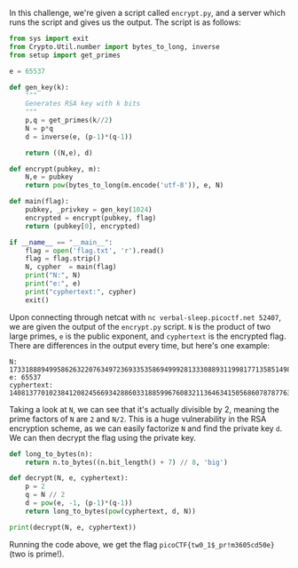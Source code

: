 In this challenge, we're given a script called `encrypt.py`, and a server which runs the script and gives us the output. The script is as follows:

```python
from sys import exit
from Crypto.Util.number import bytes_to_long, inverse
from setup import get_primes

e = 65537

def gen_key(k):
    """
    Generates RSA key with k bits
    """
    p,q = get_primes(k//2)
    N = p*q
    d = inverse(e, (p-1)*(q-1))

    return ((N,e), d)

def encrypt(pubkey, m):
    N,e = pubkey
    return pow(bytes_to_long(m.encode('utf-8')), e, N)

def main(flag):
    pubkey, _privkey = gen_key(1024)
    encrypted = encrypt(pubkey, flag) 
    return (pubkey[0], encrypted)

if __name__ == "__main__":
    flag = open('flag.txt', 'r').read()
    flag = flag.strip()
    N, cypher  = main(flag)
    print("N:", N)
    print("e:", e)
    print("cyphertext:", cypher)
    exit()
```

Upon connecting through netcat with `nc verbal-sleep.picoctf.net 52407`, we are given the output of the `encrypt.py` script. `N` is the product of two large primes, `e` is the public exponent, and `cyphertext` is the encrypted flag. There are differences in the output every time, but here's one example:

```
N: 17331888949958626322076349723693353586949992813330889311998177135851498252616136915169808708361454133739981105592238995956273616707947484352482472226002222
e: 65537
cyphertext: 14081377010238412082456693428860331885996760832113646341505686078787763394857283042098225924264012674754370194336100511650315050593559436515896344596305385
```

Taking a look at `N`, we can see that it's actually divisible by 2, meaning the prime factors of `N` are `2` and `N/2`. This is a huge vulnerability in the RSA encryption scheme, as we can easily factorize `N` and find the private key `d`. We can then decrypt the flag using the private key.

```python
def long_to_bytes(n):
    return n.to_bytes((n.bit_length() + 7) // 8, 'big')

def decrypt(N, e, cyphertext):
    p = 2
    q = N // 2
    d = pow(e, -1, (p-1)*(q-1))
    return long_to_bytes(pow(cyphertext, d, N))

print(decrypt(N, e, cyphertext))
```

Running the code above, we get the flag `picoCTF{tw0_1$_pr!m3605cd50e}` (two is prime!).